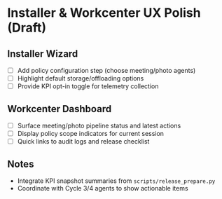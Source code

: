 # Installer & Workcenter UX Polish (Draft)

## Installer Wizard
- [ ] Add policy configuration step (choose meeting/photo agents)
- [ ] Highlight default storage/offloading options
- [ ] Provide KPI opt-in toggle for telemetry collection

## Workcenter Dashboard
- [ ] Surface meeting/photo pipeline status and latest actions
- [ ] Display policy scope indicators for current session
- [ ] Quick links to audit logs and release checklist

## Notes
- Integrate KPI snapshot summaries from `scripts/release_prepare.py`
- Coordinate with Cycle 3/4 agents to show actionable items

